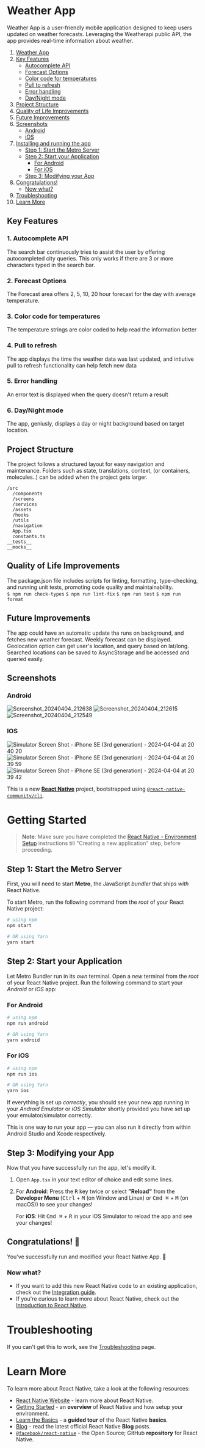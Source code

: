 # Weather App

Weather App is a user-friendly mobile application designed to keep users updated on weather forecasts. Leveraging the Weatherapi public API, the app provides real-time information about weather.

1. [Weather App](#weather-app)
2. [Key Features](#key-features)
   - [Autocomplete API](#1-autocomplete-api)
   - [Forecast Options](#2-forecast-options)
   - [Color code for temperatures](#3-color-code-for-temperatures)
   - [Pull to refresh](#4-pull-to-refresh)
   - [Error handling](#5-error-handling)
   - [Day/Night mode](#6-daynight-mode)
3. [Project Structure](#project-structure)
4. [Quality of Life Improvements](#quality-of-life-improvements)
5. [Future Improvements](#future-improvements)
6. [Screenshots](#screenshots)
   - [Android](#android)
   - [iOS](#ios)
7. [Installing and running the app](#getting-started)
   - [Step 1: Start the Metro Server](#step-1-start-the-metro-server)
   - [Step 2: Start your Application](#step-2-start-your-application)
     - [For Android](#for-android)
     - [For iOS](#for-ios)
   - [Step 3: Modifying your App](#step-3-modifying-your-app)
8. [Congratulations!](#congratulations)
   - [Now what?](#now-what)
9. [Troubleshooting](#troubleshooting)
10. [Learn More](#learn-more)

## Key Features

### 1. Autocomplete API

The search bar continuously tries to assist the user by offering autocompleted city queries. This only works if there are 3 or more characters typed in the search bar.

### 2. Forecast Options

The Forecast area offers 2, 5, 10, 20 hour forecast for the day with average temperature.

### 3. Color code for temperatures

The temperature strings are color coded to help read the information better

### 4. Pull to refresh

The app displays the time the weather data was last updated, and intiutive pull to refresh functionality can help fetch new data

### 5. Error handling

An error text is displayed when the query doesn't return a result

### 6. Day/Night mode

The app, geniusly, displays a day or night background based on target location.

## Project Structure

The project follows a structured layout for easy navigation and maintenance. Folders such as state, translations, context, (or containers, molecules..) can be added when the project gets larger.

```
/src
  /components
  /screens
  /services
  /assets
  /hooks
  /utils
  /navigation
  App.tsx
  constants.ts
__tests__
__mocks__
```

## Quality of Life Improvements

The package.json file includes scripts for linting, formatting, type-checking, and running unit tests, promoting code quality and maintainability.  
`$ npm run check-types`
`$ npm run lint-fix`
`$ npm run test`
`$ npm run format`

## Future Improvements

The app could have an automatic update tha runs on background, and fetches new weather forecast. Weekly forecast can be displayed. Geolocation option can get user's location, and query based on lat/long. Searched locations can be saved to AsyncStorage and be accessed and queried easily.

## Screenshots

### Android

![Screenshot_20240404_212638](https://github.com/Babazon/weatherapp/assets/9430138/ca660f25-6b44-4fb2-9430-20f775b7cd2d)
![Screenshot_20240404_212615](https://github.com/Babazon/weatherapp/assets/9430138/0fc1fde3-5fb2-40db-9494-902a2a96b826)
![Screenshot_20240404_212549](https://github.com/Babazon/weatherapp/assets/9430138/27696394-1061-4d55-b165-7d011e285c60)

### IOS

![Simulator Screen Shot - iPhone SE (3rd generation) - 2024-04-04 at 20 40 20](https://github.com/Babazon/weatherapp/assets/9430138/ecb6a057-1389-448c-b532-92b8fdfa8622)
![Simulator Screen Shot - iPhone SE (3rd generation) - 2024-04-04 at 20 39 59](https://github.com/Babazon/weatherapp/assets/9430138/8acea489-d13e-4d13-b28c-52a9b4852951)
![Simulator Screen Shot - iPhone SE (3rd generation) - 2024-04-04 at 20 39 42](https://github.com/Babazon/weatherapp/assets/9430138/a705ba5c-1276-4f82-8c47-5ca7d262aa02)

This is a new [**React Native**](https://reactnative.dev) project, bootstrapped using [`@react-native-community/cli`](https://github.com/react-native-community/cli).

# Getting Started

> **Note**: Make sure you have completed the [React Native - Environment Setup](https://reactnative.dev/docs/environment-setup) instructions till "Creating a new application" step, before proceeding.

## Step 1: Start the Metro Server

First, you will need to start **Metro**, the JavaScript _bundler_ that ships _with_ React Native.

To start Metro, run the following command from the _root_ of your React Native project:

```bash
# using npm
npm start

# OR using Yarn
yarn start
```

## Step 2: Start your Application

Let Metro Bundler run in its _own_ terminal. Open a _new_ terminal from the _root_ of your React Native project. Run the following command to start your _Android_ or _iOS_ app:

### For Android

```bash
# using npm
npm run android

# OR using Yarn
yarn android
```

### For iOS

```bash
# using npm
npm run ios

# OR using Yarn
yarn ios
```

If everything is set up _correctly_, you should see your new app running in your _Android Emulator_ or _iOS Simulator_ shortly provided you have set up your emulator/simulator correctly.

This is one way to run your app — you can also run it directly from within Android Studio and Xcode respectively.

## Step 3: Modifying your App

Now that you have successfully run the app, let's modify it.

1. Open `App.tsx` in your text editor of choice and edit some lines.
2. For **Android**: Press the <kbd>R</kbd> key twice or select **"Reload"** from the **Developer Menu** (<kbd>Ctrl</kbd> + <kbd>M</kbd> (on Window and Linux) or <kbd>Cmd ⌘</kbd> + <kbd>M</kbd> (on macOS)) to see your changes!

   For **iOS**: Hit <kbd>Cmd ⌘</kbd> + <kbd>R</kbd> in your iOS Simulator to reload the app and see your changes!

## Congratulations! :tada:

You've successfully run and modified your React Native App. :partying_face:

### Now what?

- If you want to add this new React Native code to an existing application, check out the [Integration guide](https://reactnative.dev/docs/integration-with-existing-apps).
- If you're curious to learn more about React Native, check out the [Introduction to React Native](https://reactnative.dev/docs/getting-started).

# Troubleshooting

If you can't get this to work, see the [Troubleshooting](https://reactnative.dev/docs/troubleshooting) page.

# Learn More

To learn more about React Native, take a look at the following resources:

- [React Native Website](https://reactnative.dev) - learn more about React Native.
- [Getting Started](https://reactnative.dev/docs/environment-setup) - an **overview** of React Native and how setup your environment.
- [Learn the Basics](https://reactnative.dev/docs/getting-started) - a **guided tour** of the React Native **basics**.
- [Blog](https://reactnative.dev/blog) - read the latest official React Native **Blog** posts.
- [`@facebook/react-native`](https://github.com/facebook/react-native) - the Open Source; GitHub **repository** for React Native.
